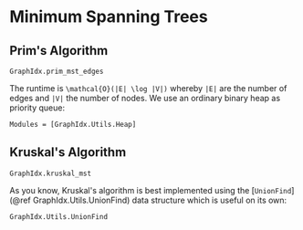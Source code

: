 Minimum Spanning Trees
====================

Prim's Algorithm
---------------

```@docs
GraphIdx.prim_mst_edges
```
The runtime is ``\mathcal{O}(|E| \log |V|)`` whereby ``|E|`` are the number of edges and ``|V|`` the number of nodes.
We use an ordinary binary heap as priority queue:
```@autodocs
Modules = [GraphIdx.Utils.Heap]
```


Kruskal's Algorithm
------------------

```@docs
GraphIdx.kruskal_mst
```

As you know, Kruskal's algorithm is best implemented using the [`UnionFind`](@ref GraphIdx.Utils.UnionFind) data structure which is useful on its own:

```@docs
GraphIdx.Utils.UnionFind
```

